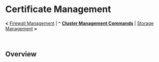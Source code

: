 # Certificate Management

**<** [Firewall Management](firewall.md) | **^** **[Cluster Management Commands](readme.md)** | [Storage Management](storage.md) **>**

<br/>

## Overview



<br/>
